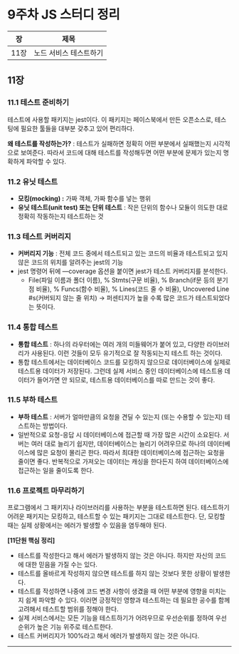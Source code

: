 # 9주차 JS 스터디 정리

| 장   | 제목               |
| ---- | ------------------ |
| 11장 | 노드 서비스 테스트하기 |

## 11장

### 11.1 테스트 준비하기
테스트에 사용할 패키지는 jest이다. 이 패키지는 페이스북에서 만든 오픈소스로, 테스팅에 필요한 툴들을 대부분 갖추고 있어 편리하다. 

**왜 테스트를 작성하는가?**
: 테스트가 실패하면 정확히 어떤 부분에서 실패했는지 시각적으로 보여준다. 따라서 코드에 대해 테스트를 작성해두면 어떤 부분에 문제가 있는지 명확하게 파악할 수 있다.

### 11.2 유닛 테스트
- **모킹(mocking) :** 가짜 객체, 가짜 함수를 넣는 행위
- **유닛 테스트(unit test) 또는 단위 테스트** : 작은 단위의 함수나 모듈이 의도한 대로 정확히 작동하는지 테스트하는 것

### 11.3 테스트 커버리지
- **커버리지 기능** : 전체 코드 중에서 테스트되고 있는 코드의 비율과 테스트되고 있지 않은 코드의 위치를 알려주는 jest의 기능
- jest 명령어 뒤에 —coverage 옵션을 붙이면 jest가 테스트 커버리지를 분석한다.
    - File(파일 이름과 폴더 이름), % Stmts(구문 비율), % Branch(if문 등의 분기점 비율), % Funcs(함수 비율), % Lines(코드 줄 수 비율), Uncovered Line #s(커버되지 않는 줄 위치)
        → 퍼센티지가 높을 수록 많은 코드가 테스트되었다는 뜻이다.

### 11.4 통합 테스트
- **통합 테스트** : 하나의 라우터에는 여러 개의 미들웨어가 붙어 있고, 다양한 라이브러리가 사용된다. 이런 것들이 모두 유기적으로 잘 작동되는지 테스트 하는 것이다.
- 통합 테스트에서는 데이터베이스 코드를 모킹하지 않으므로 데이터베이스에 실제로 테스트용 데이터가 저장된다. 그런데 실제 서비스 중인 데이터베이스에 테스트용 데이터가 들어가면 안 되므로, 테스트용 데이터베이스를 따로 만드는 것이 좋다.

### 11.5 부하 테스트
- **부하 테스트** : 서버가 얼마만큼의 요청을 견딜 수 있는지 (또는 수용할 수 있는지) 테스트하는 방법이다.
- 일반적으로 요청-응답 시 데이터베이스에 접근할 때 가장 많은 시간이 소요된다. 서버는 여러 대로 늘리기 쉽지만, 데이터베이스는 늘리기 어려우므로 하나의 데이터베이스에 많은 요청이 몰리곤 한다. 따라서 최대한 데이터베이스에 접근하는 요청을 줄이면 좋다. 반복적으로 가져오는 데이터는 캐싱을 한다든지 하여 데이터베이스에 접근하는 일을 줄이도록 한다.

### 11.6 프로젝트 마무리하기
프로그램에서 그 패키지나 라이브러리를 사용하는 부분을 테스트하면 된다. 테스트하기 어려운 패키지는 모킹하고, 테스트할 수 있는 패키지는 그대로 테스트한다. 단, 모킹할 때는 실제 상황에서는 에러가 발생할 수 있음을 염두해야 된다.

**[11단원 핵심 정리]**

- 테스트를 작성한다고 해서 에러가 발생하지 않는 것은 아니다. 하지만 자신의 코드에 대한 믿음을 가질 수는 있다.
- 테스트를 올바르게 작성하지 않으면 테스트를 하지 않는 것보다 못한 상황이 발생한다.
- 테스트를 작성하면 나중에 코드 변경 사항이 생겼을 때 어떤 부분에 영향을 미치는지 쉽게 파악할 수 있다. 이러면 긍정적인 영향과 테스트하는 데 필요한 공수를 함께 고려해서 테스트할 범위를 정해야 한다.
- 실제 서비스에서는 모든 기능을 테스트하기가 어려우므로 우선순위를 정하여 우선순위가 높은 기능 위주로 테스트한다.
- 테스트 커버리지가 100%라고 해서 에러가 발생하지 않는 것은 아니다.
---

